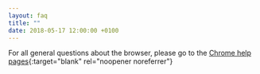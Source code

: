 ```yaml
---
layout: faq
title: ""
date: 2018-05-17 12:00:00 +0100
---
```


For all general questions about the browser, please go to the [Chrome help pages](https://support.google.com/chrome/?p=help "go to Chrome help pages"){:target="blank" rel="noopener noreferrer"}